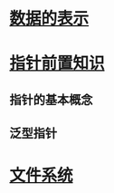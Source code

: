 # [数据的表示](./numbers/number.md)
# [指针前置知识](./pointers/pointers.md)

## 指针的基本概念

## 泛型指针

# [文件系统](./fileSystem/file.md)